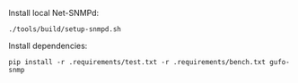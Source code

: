 Install local Net-SNMPd:

```
./tools/build/setup-snmpd.sh
```

Install dependencies:
```
pip install -r .requirements/test.txt -r .requirements/bench.txt gufo-snmp
```
